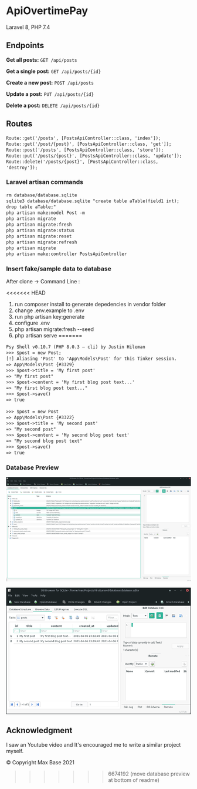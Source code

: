 # ApiOvertimePay

Laravel 8, PHP 7.4

## Endpoints

**Get all posts:** `GET /api/posts`

**Get a single post:** `GET /api/posts/{id}`

**Create a new post:** `POST /api/posts`

**Update a post:** `PUT /api/posts/{id}`

**Delete a post:** `DELETE /api/posts/{id}`

## Routes

```
Route::get('/posts', [PostsApiController::class, 'index']);
Route::get('/post/{post}', [PostsApiController::class, 'get']);
Route::post('/posts', [PostsApiController::class, 'store']);
Route::put('/posts/{post}', [PostsApiController::class, 'update']);
Route::delete('/posts/{post}', [PostsApiController::class, 'destroy']);
```

### Laravel artisan commands

```
rm database/database.sqlite
sqlite3 database/database.sqlite "create table aTable(field1 int); drop table aTable;"
php artisan make:model Post -m
php artisan migrate
php artisan migrate:fresh
php artisan migrate:status
php artisan migrate:reset
php artisan migrate:refresh
php artisan migrate
php artisan make:controller PostsApiController
```

### Insert fake/sample data to database

After clone -> Command Line :

<<<<<<< HEAD
1. run composer install to generate depedencies in vendor folder
2. change .env.example to .env
3. run php artisan key:generate
4. configure .env
5. php artisan migrate:fresh --seed
6. php artisan serve
=======
```
Psy Shell v0.10.7 (PHP 8.0.3 — cli) by Justin Hileman
>>> $post = new Post;
[!] Aliasing 'Post' to 'App\Models\Post' for this Tinker session.
=> App\Models\Post {#3329}
>>> $post->title = 'My first post'
=> "My first post"
>>> $post->content = 'My first blog post text...'
=> "My first blog post text..."
>>> $post->save()
=> true

>>> $post = new Post
=> App\Models\Post {#3322}
>>> $post->title = 'My second post'
=> "My second post"
>>> $post->content = 'My second blog post text'
=> "My second blog post text"
>>> $post->save()
=> true
```

### Database Preview

![sqlite laravel sample project database preview](sqlite-preview.png)

![sqlite laravel sample project database preview](database-post-table-preview.png)

## Acknowledgment

I saw an Youtube video and It's encouraged me to write a similar project myself.

© Copyright Max Base 2021
>>>>>>> 6674192 (move database preview at bottom of readme)
